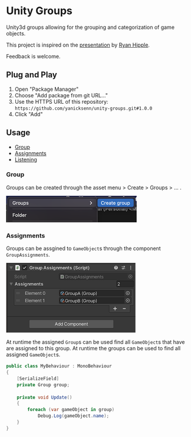 # Unity Groups
Unity3d groups allowing for the grouping and categorization of game objects.

This project is inspired on the [presentation](https://youtu.be/raQ3iHhE_Kk?t=1673) by [Ryan Hipple](https://twitter.com/roboryantron).

Feedback is welcome.

## Plug and Play
1. Open "Package Manager"
2. Choose "Add package from git URL..."
3. Use the HTTPS URL of this repository:
   `https://github.com/yanicksenn/unity-groups.git#1.0.0`
4. Click "Add"

## Usage
- [Group](#user-content-group)
- [Assignments](#user-content-assignments)
- [Listening](#user-content-listening)

### Group

Groups can be created through the asset menu > Create > Groups > ... .

![Asset menu](./Documentation/asset-menu.png)

### Assignments

Groups can be assgined to `GameObject`s through the component `GroupAssignments`.

![Context menu asset](./Documentation/group-assignments.png)

At runtime the assigned `Group`s can be used find all `GameObject`s that have are assigned to this group.
At runtime the groups can be used to find all assigned `GameObject`s.

```c#
public class MyBehaviour : MonoBehaviour
{
    [SerializeField]
    private Group group;

    private void Update()
    {
        foreach (var gameObject in group)
            Debug.Log(gameObject.name);
    }
}
```

